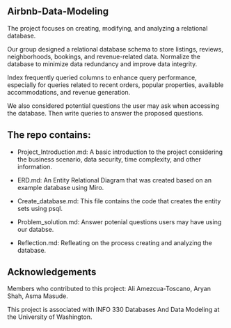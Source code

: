 ## Airbnb-Data-Modeling 
The project focuses on creating, modifying, and analyzing a relational database. 

Our group designed a relational database schema to store listings, reviews, neighborhoods, bookings, and revenue-related data. Normalize the database to minimize data redundancy and improve data integrity.

Index frequently queried columns to enhance query performance, especially for queries related to recent orders, popular properties, available accommodations, and revenue generation.

We also considered potential questions the user may ask when accessing the database.
Then write queries to answer the proposed questions.



## The repo contains:
- Project_Introduction.md: A basic introduction to the project considering the business scenario, data security, time complexity, and other information.

- ERD.md: An Entity Relational Diagram that was created based on an example database using Miro.

- Create_database.md: This file contains the code that creates the entity sets using psql.

- Problem_solution.md: Answer potenial questions users may have using our databse.

- Reflection.md: Refleating on the process creating and analyzing the database.


## Acknowledgements
Members who contributed to this project: Ali Amezcua-Toscano, Aryan Shah, Asma Masude.

This project is associated with INFO 330 Databases And Data Modeling at the University of Washington.

